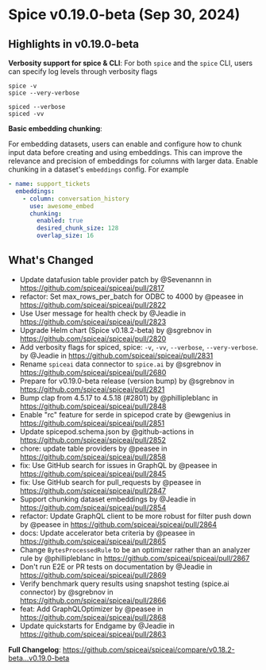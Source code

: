 # Spice v0.19.0-beta (Sep 30, 2024)


## Highlights in v0.19.0-beta

**Verbosity support for spice & CLI**: 
For both `spice` and the `spice` CLI, users can specify log levels through verbosity flags

```shell
spice -v
spice --very-verbose

spiced --verbose
spiced -vv
```

**Basic embedding chunking**: 

For embedding datasets, users can enable and configure how to chunk input data before creating and using embeddings. This can improve the relevance and precision of embeddings for columns with larger data. Enable chunking in a dataset's `embeddings` config. For example

```yaml
- name: support_tickets
  embeddings:
    - column: conversation_history
      use: awesome_embed
      chunking:
        enabled: true
        desired_chunk_size: 128
        overlap_size: 16
```


## What's Changed

- Update datafusion table provider patch by @Sevenannn in https://github.com/spiceai/spiceai/pull/2817
- refactor: Set max_rows_per_batch for ODBC to 4000 by @peasee in https://github.com/spiceai/spiceai/pull/2822
- Use User message for health check by @Jeadie in https://github.com/spiceai/spiceai/pull/2823
- Upgrade Helm chart (Spice v0.18.2-beta) by @sgrebnov in https://github.com/spiceai/spiceai/pull/2820
- Add verbosity flags for spiced, spice: `-v`, `-vv`, `--verbose`, `--very-verbose`. by @Jeadie in https://github.com/spiceai/spiceai/pull/2831
- Rename `spiceai` data connector to `spice.ai` by @sgrebnov in https://github.com/spiceai/spiceai/pull/2680
- Prepare for v0.19.0-beta release (version bump) by @sgrebnov in https://github.com/spiceai/spiceai/pull/2821
- Bump clap from 4.5.17 to 4.5.18 (#2801) by @phillipleblanc in https://github.com/spiceai/spiceai/pull/2848
- Enable "rc" feature for serde in spicepod crate by @ewgenius in https://github.com/spiceai/spiceai/pull/2851
- Update spicepod.schema.json by @github-actions in https://github.com/spiceai/spiceai/pull/2852
- chore: update table providers by @peasee in https://github.com/spiceai/spiceai/pull/2858
- fix: Use GitHub search for issues in GraphQL by @peasee in https://github.com/spiceai/spiceai/pull/2845
- fix: Use GitHub search for pull_requests by @peasee in https://github.com/spiceai/spiceai/pull/2847
- Support chunking dataset embeddings by @Jeadie in https://github.com/spiceai/spiceai/pull/2854
- refactor: Update GraphQL client to be more robust for filter push down by @peasee in https://github.com/spiceai/spiceai/pull/2864
- docs: Update accelerator beta criteria by @peasee in https://github.com/spiceai/spiceai/pull/2865
- Change `BytesProcessedRule` to be an optimizer rather than an analyzer rule by @phillipleblanc in https://github.com/spiceai/spiceai/pull/2867
- Don't run E2E or PR tests on documentation by @Jeadie in https://github.com/spiceai/spiceai/pull/2869
- Verify benchmark query results using snapshot testing (spice.ai connector) by @sgrebnov in https://github.com/spiceai/spiceai/pull/2866
- feat: Add GraphQLOptimizer by @peasee in https://github.com/spiceai/spiceai/pull/2868
- Update quickstarts for Endgame by @Jeadie in https://github.com/spiceai/spiceai/pull/2863


**Full Changelog**: https://github.com/spiceai/spiceai/compare/v0.18.2-beta...v0.19.0-beta
